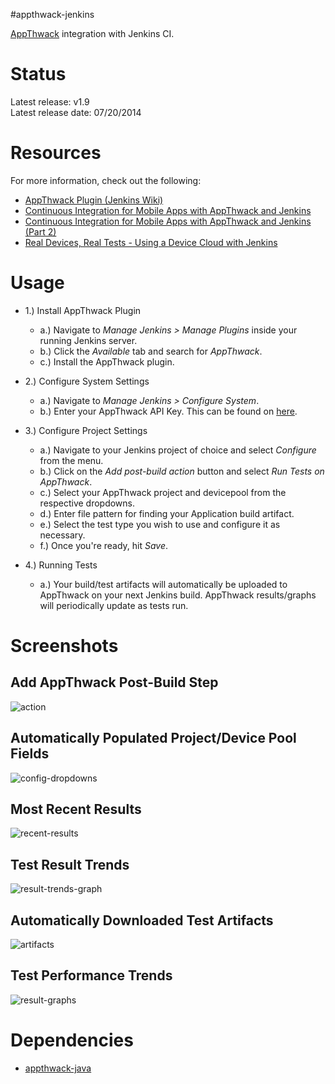 #appthwack-jenkins

[AppThwack](https://appthwack.com) integration with Jenkins CI.


Status
======

Latest release: v1.9  
Latest release date: 07/20/2014


Resources
=========

For more information, check out the following:

*  [AppThwack Plugin (Jenkins Wiki)](https://wiki.jenkins-ci.org/display/JENKINS/AppThwack+Plugin)
*  [Continuous Integration for Mobile Apps with AppThwack and Jenkins](http://blog.appthwack.com/continuous-integration-for-mobile-apps/)
*  [Continuous Integration for Mobile Apps with AppThwack and Jenkins (Part 2)](http://blog.appthwack.com/continuous-integration-for-mobile-apps-appthwack-jenkins-part-2/)
*  [Real Devices, Real Tests - Using a Device Cloud with Jenkins](http://blog.cloudbees.com/2014/01/real-devices-real-tests-using-device.html)


Usage
=====

*  1.) Install AppThwack Plugin

    *  a.) Navigate to *Manage Jenkins > Manage Plugins* inside your running Jenkins server.
    *  b.) Click the *Available* tab and search for *AppThwack*.
    *  c.) Install the AppThwack plugin.

*  2.) Configure System Settings

    *  a.) Navigate to *Manage Jenkins > Configure System*.
    *  b.) Enter your AppThwack API Key. This can be found on [here](https://appthwack.com/user/profile).

*  3.) Configure Project Settings

    *  a.) Navigate to your Jenkins project of choice and select *Configure* from the menu.
    *  b.) Click on the *Add post-build action* button and select *Run Tests on AppThwack*.
    *  c.) Select your AppThwack project and devicepool from the respective dropdowns.
    *  d.) Enter file pattern for finding your Application build artifact.
    *  e.) Select the test type you wish to use and configure it as necessary.
    *  f.) Once you're ready, hit *Save*.

*  4.)  Running Tests

    *  a.) Your build/test artifacts will automatically be uploaded to AppThwack on your next Jenkins build. AppThwack results/graphs will periodically update as tests run.


Screenshots
===========

## Add AppThwack Post-Build Step

![action](https://raw.github.com/appthwack/appthwack-jenkins/master/ext/action.png)

## Automatically Populated Project/Device Pool Fields

![config-dropdowns](https://raw.github.com/appthwack/appthwack-jenkins/master/ext/config-dropdowns.png)

## Most Recent Results

![recent-results](https://raw.github.com/appthwack/appthwack-jenkins/master/ext/recent-results.png)

## Test Result Trends

![result-trends-graph](https://raw.github.com/appthwack/appthwack-jenkins/master/ext/result-trends-graph.png)

## Automatically Downloaded Test Artifacts

![artifacts](https://raw.github.com/appthwack/appthwack-jenkins/master/ext/artifacts.png)

## Test Performance Trends

![result-graphs](https://raw.github.com/appthwack/appthwack-jenkins/master/ext/result-graphs.png)


Dependencies
============

*  [appthwack-java](https://github.com/appthwack/appthwack-java)
